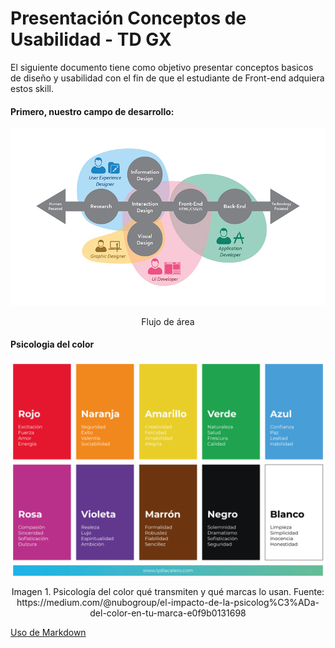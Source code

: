 # Presentación Conceptos de Usabilidad - TD GX


El siguiente documento tiene como objetivo presentar conceptos basicos de diseño y usabilidad con el fin de que el estudiante de Front-end adquiera estos skill.


#### Primero, nuestro campo de desarrollo:



![area](img/UXUI_FlowDiagram.jpg)

<center>Flujo de área</center>



#### Psicologia del color


![Psicologia del color](img/psicologia-color.png)

<center>Imagen 1. Psicología del color qué transmiten y qué marcas lo usan. Fuente: https://medium.com/@nubogroup/el-impacto-de-la-psicolog%C3%ADa-del-color-en-tu-marca-e0f9b0131698</center>







[Uso de Markdown](https://github.com/adam-p/markdown-here/wiki/Markdown-Cheatsheet "Markdown Cheatsheet")